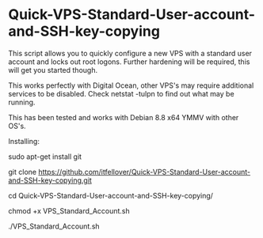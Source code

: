 # Quick-VPS-Standard-User-account-and-SSH-key-copying
This script allows you to quickly configure a new VPS with a standard user account and locks out root logons. Further hardening will be required, this will get you started though.

This works perfectly with Digital Ocean, other VPS's may require additional services to be disabled. Check netstat -tulpn to find out what may be running. 

This has been tested and works with Debian 8.8 x64 YMMV with other OS's.

Installing:

sudo apt-get install git

git clone https://github.com/itfellover/Quick-VPS-Standard-User-account-and-SSH-key-copying.git

cd Quick-VPS-Standard-User-account-and-SSH-key-copying/

chmod +x VPS_Standard_Account.sh

./VPS_Standard_Account.sh
